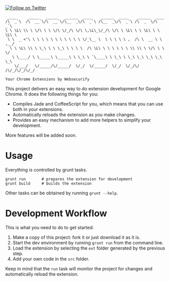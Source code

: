 [![Follow on Twitter](https://img.shields.io/twitter/follow/websecurify.svg?logo=twitter)](https://twitter.com/websecurify)


	 ____     _____   _____   ______  ____    ______  ____    ______  ____    
	/\  _`\  /\  __`\/\  __`\/\__  _\/\  _`\ /\__  _\/\  _`\ /\  _  \/\  _`\  
	\ \ \L\ \\ \ \/\ \ \ \/\ \/_/\ \/\ \,\L\_\/_/\ \/\ \ \L\ \ \ \L\ \ \ \L\ \
	 \ \  _ <'\ \ \ \ \ \ \ \ \ \ \ \ \/_\__ \  \ \ \ \ \ ,  /\ \  __ \ \ ,__/
	  \ \ \L\ \\ \ \_\ \ \ \_\ \ \ \ \  /\ \L\ \ \ \ \ \ \ \\ \\ \ \/\ \ \ \/ 
	   \ \____/ \ \_____\ \_____\ \ \_\ \ `\____\ \ \_\ \ \_\ \_\ \_\ \_\ \_\ 
	    \/___/   \/_____/\/_____/  \/_/  \/_____/  \/_/  \/_/\/ /\/_/\/_/\/_/ 
	
	Your Chrome Extensions by Websecurify
	

This project delivers an easy way to do extension development for Google Chrome. It does the following things for you:

* Compiles Jade and CoffeeScript for you, which means that you can use both in your extensions.
* Automatically reloads the extension as you make changes.
* Provides an easy mechanism to add more helpers to simplify your development.

More features will be added soon.

# Usage

Everything is controlled by grunt tasks.

	grunt run 		# prepares the extension for development
	grunt build		# builds the extension

Other tasks can be obtained by running `grunt --help`.

# Development Workflow

This is what you need to do to get started:

1. Make a copy of this project: fork it or just download it as it is.
2. Start the dev environment by running `grunt run` from the command line.
3. Load the extension by selecting the `ext` folder generated by the previous step.
4. Add your own code in the `src` folder.

Keep in mind that the `run` task will monitor the project for changes and automatically reload the extension.
